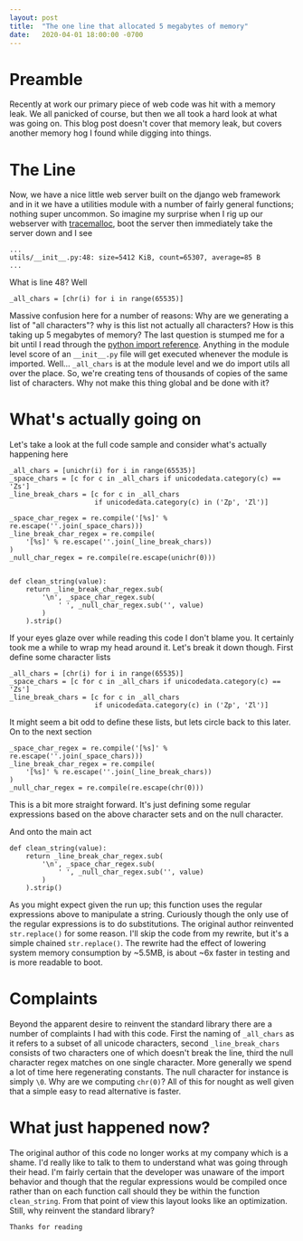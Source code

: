```yaml
---
layout: post
title:  "The one line that allocated 5 megabytes of memory"
date:   2020-04-01 18:00:00 -0700
---
```

# Preamble
Recently at work our primary piece of web code was hit with a memory leak. We all panicked of course, but then we all took a hard look at what was going on. This blog post doesn't cover that memory leak, but covers another memory hog I found while digging into things.

# The Line
Now, we have a nice little web server built on the django web framework and in it we have a utilities module with a number of fairly general functions; nothing super uncommon. So imagine my surprise when I rig up our webserver with [tracemalloc](https://docs.python.org/3/library/tracemalloc.html), boot the server then immediately take the server down and I see
```
...
utils/__init__.py:48: size=5412 KiB, count=65307, average=85 B
...
```
What is line 48? Well
```
_all_chars = [chr(i) for i in range(65535)]
```
Massive confusion here for a number of reasons: Why are we generating a list of "all characters"? why is this list not actually all characters? How is this taking up 5 megabytes of memory? The last question is stumped me for a bit until I read through the [python import reference](https://docs.python.org/3/reference/import.html#regular-packages). Anything in the module level score of an `__init__.py` file will get executed whenever the module is imported. Well... `_all_chars` is at the module level and we do import utils all over the place. So, we're creating tens of thousands of copies of the same list of characters. Why not make this thing global and be done with it?

# What's actually going on
Let's take a look at the full code sample and consider what's actually happening here
```
_all_chars = [unichr(i) for i in range(65535)]
_space_chars = [c for c in _all_chars if unicodedata.category(c) == 'Zs']
_line_break_chars = [c for c in _all_chars
                     if unicodedata.category(c) in ('Zp', 'Zl')]

_space_char_regex = re.compile('[%s]' % re.escape(''.join(_space_chars)))
_line_break_char_regex = re.compile(
    '[%s]' % re.escape(''.join(_line_break_chars))
)
_null_char_regex = re.compile(re.escape(unichr(0)))


def clean_string(value):
    return _line_break_char_regex.sub(
        '\n', _space_char_regex.sub(
            ' ', _null_char_regex.sub('', value)
        )
    ).strip()
```
If your eyes glaze over while reading this code I don't blame you. It certainly took me a while to wrap my head around it. Let's break it down though.
First define some character lists
```
_all_chars = [chr(i) for i in range(65535)]
_space_chars = [c for c in _all_chars if unicodedata.category(c) == 'Zs']
_line_break_chars = [c for c in _all_chars
                     if unicodedata.category(c) in ('Zp', 'Zl')]
```

It might seem a bit odd to define these lists, but lets circle back to this later. On to the next section
```
_space_char_regex = re.compile('[%s]' % re.escape(''.join(_space_chars)))
_line_break_char_regex = re.compile(
    '[%s]' % re.escape(''.join(_line_break_chars))
)
_null_char_regex = re.compile(re.escape(chr(0)))
```
This is a bit more straight forward. It's just defining some regular expressions based on the above character sets and on the null character.

And onto the main act
```
def clean_string(value):
    return _line_break_char_regex.sub(
        '\n', _space_char_regex.sub(
            ' ', _null_char_regex.sub('', value)
        )
    ).strip()
```
As you might expect given the run up; this function uses the regular expressions above to manipulate a string. Curiously though the only use of the regular expressions is to do substitutions. The original author reinvented `str.replace()` for some reason. I'll skip the code from my rewrite, but it's a simple chained `str.replace()`. The rewrite had the effect of lowering system memory consumption by ~5.5MB, is about ~6x faster in testing and is more readable to boot.

# Complaints
Beyond the apparent desire to reinvent the standard library there are a number of complaints I had with this code. First the naming of `_all_chars` as it refers to a subset of all unicode characters, second `_line_break_chars` consists of two characters one of which doesn't break the line, third the null character regex matches on one single character. More generally we spend a lot of time here regenerating constants. The null character for instance is simply `\0`. Why are we computing `chr(0)`? All of this for nought as well given that a simple easy to read alternative is faster.

# What just happened now?
The original author of this code no longer works at my company which is a shame. I'd really like to talk to them to understand what was going through their head. I'm fairly certain that the developer was unaware of the import behavior and though that the regular expressions would be compiled once rather than on each function call should they be within the function `clean_string`. From that point of view this layout looks like an optimization. Still, why reinvent the standard library?

```
Thanks for reading
```
